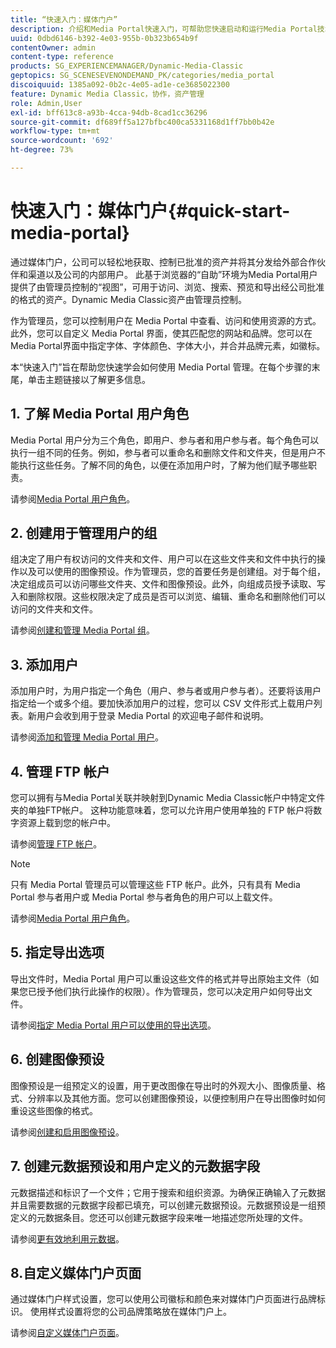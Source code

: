 ```yaml
---
title: “快速入门：媒体门户”
description: 介绍和Media Portal快速入门，可帮助您快速启动和运行Media Portal技术和管理。
uuid: 0dbd6146-b392-4e03-955b-0b323b654b9f
contentOwner: admin
content-type: reference
products: SG_EXPERIENCEMANAGER/Dynamic-Media-Classic
geptopics: SG_SCENESEVENONDEMAND_PK/categories/media_portal
discoiquuid: 1385a092-0b2c-4e05-ad1e-ce3685022300
feature: Dynamic Media Classic，协作，资产管理
role: Admin,User
exl-id: bff613c8-a93b-4cca-94db-8cad1cc36296
source-git-commit: df689ff5a127bfbc400ca5331168d1ff7bb0b42e
workflow-type: tm+mt
source-wordcount: '692'
ht-degree: 73%

---
```


# 快速入门：媒体门户{#quick-start-media-portal}

通过媒体门户，公司可以轻松地获取、控制已批准的资产并将其分发给外部合作伙伴和渠道以及公司的内部用户。 此基于浏览器的“自助”环境为Media Portal用户提供了由管理员控制的“视图”，可用于访问、浏览、搜索、预览和导出经公司批准的格式的资产。Dynamic Media Classic资产由管理员控制。

作为管理员，您可以控制用户在 Media Portal 中查看、访问和使用资源的方式。此外，您可以自定义 Media Portal 界面，使其匹配您的网站和品牌。您可以在Media Portal界面中指定字体、字体颜色、字体大小，并合并品牌元素，如徽标。

本“快速入门”旨在帮助您快速学会如何使用 Media Portal 管理。在每个步骤的末尾，单击主题链接以了解更多信息。

## 1. 了解 Media Portal 用户角色

Media Portal 用户分为三个角色，即用户、参与者和用户参与者。每个角色可以执行一组不同的任务。例如，参与者可以重命名和删除文件和文件夹，但是用户不能执行这些任务。了解不同的角色，以便在添加用户时，了解为他们赋予哪些职责。

请参阅[Media Portal 用户角色](media-portal-user-roles.md#media_portal_user_roles)。

## 2. 创建用于管理用户的组

组决定了用户有权访问的文件夹和文件、用户可以在这些文件夹和文件中执行的操作以及可以使用的图像预设。作为管理员，您的首要任务是创建组。对于每个组，决定组成员可以访问哪些文件夹、文件和图像预设。此外，向组成员授予读取、写入和删除权限。这些权限决定了成员是否可以浏览、编辑、重命名和删除他们可以访问的文件夹和文件。

请参阅[创建和管理 Media Portal 组](creating-media-portal-groups.md#creating_and_managing_media_portal_groups)。

## 3. 添加用户

添加用户时，为用户指定一个角色（用户、参与者或用户参与者）。还要将该用户指定给一个或多个组。要加快添加用户的过程，您可以 CSV 文件形式上载用户列表。新用户会收到用于登录 Media Portal 的欢迎电子邮件和说明。

请参阅[添加和管理 Media Portal 用户](adding-media-portal-users.md#adding_and_managing_media_portal_users)。

## 4. 管理 FTP 帐户

您可以拥有与Media Portal关联并映射到Dynamic Media Classic帐户中特定文件夹的单独FTP帐户。 这种功能意味着，您可以允许用户使用单独的 FTP 帐户将数字资源上载到您的帐户中。

请参阅[管理 FTP 帐户](ftp-accounts.md#managing_ftp_accounts)。

>[!NOTE]
>
>只有 Media Portal 管理员可以管理这些 FTP 帐户。此外，只有具有 Media Portal 参与者用户或 Media Portal 参与者角色的用户可以上载文件。

请参阅[Media Portal 用户角色](media-portal-user-roles.md#media_portal_user_roles)。

## 5. 指定导出选项

导出文件时，Media Portal 用户可以重设这些文件的格式并导出原始主文件（如果您已授予他们执行此操作的权限）。作为管理员，您可以决定用户如何导出文件。

请参阅[指定 Media Portal 用户可以使用的导出选项](specifying-export-options-available-media.md#specifying_export_options_available_to_media_portal_users)。

## 6. 创建图像预设

图像预设是一组预定义的设置，用于更改图像在导出时的外观大小、图像质量、格式、分辨率以及其他方面。您可以创建图像预设，以便控制用户在导出图像时如何重设这些图像的格式。

请参阅[创建和启用图像预设](creating-enabling-image-presets.md#creating_and_enabling_image_presets)。

## 7. 创建元数据预设和用户定义的元数据字段

元数据描述和标识了一个文件；它用于搜索和组织资源。为确保正确输入了元数据并且需要数据的元数据字段都已填充，可以创建元数据预设。元数据预设是一组预定义的元数据条目。您还可以创建元数据字段来唯一地描述您所处理的文件。

请参阅[更有效地利用元数据](making-efficient-metadata.md#making_more_efficient_use_of_metadata)。

## 8.自定义媒体门户页面

通过媒体门户样式设置，您可以使用公司徽标和颜色来对媒体门户页面进行品牌标识。 使用样式设置将您的公司品牌策略放在媒体门户上。

请参阅[自定义媒体门户页面](customizing-media-portal-screen.md#customizing_the_media_portal_screen)。

